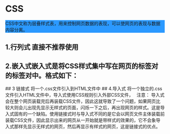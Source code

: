 # CSS
CSS中文称为层叠样式表，用来控制网页数据的表现，可以使网页的表现与数据内容分离。
## 1.行列式   直接不推荐使用
## 2.嵌入式嵌入式是将CSS样式集中写在网页的<head></head>标签对的<style></style>标签对中。格式如下：
<head>
    <meta charset="UTF-8">
    <title>Title</title>
    <style>
        p{
            background-color: #2b99ff;
        }
    </style>
</head>
## 3 链接式 将一个.css文件引入到HTML文件中
<link href="mystyle.css" rel="stylesheet" type="text/css"/>
## 4.导入式
 将一个独立的.css文件引入HTML文件中，导入式使用CSS规则引入外部CSS文件，<style>标记也是写在<head>标记中，使用的语法如下：    
<style type="text/css">
          @import"mystyle.css"; 此处要注意.css文件的路径
</style>　
注意： 导入式会在整个网页装载完后再装载CSS文件，因此这就导致了一个问题，如果网页比较大则会儿出现先显示无样式的页面，闪烁一下之后，再出现网页的样式。这是导入式固有的一个缺陷。使用链接式时与导入式不同的是它会以网页文件主体装载前装载CSS文件，因此显示出来的网页从一开始就是带样式的效果的，它不会象导入式那样先显示无样式的网页，然后再显示有样式的网页，这是链接式的优点。


